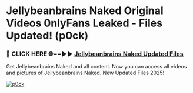 # Jellybeanbrains Naked Original Videos 0nlyFans Leaked - Files Updated! (p0ck)

<h3>🔴 CLICK HERE 🌐==►► <a href="https://tinyurl.com/up5wt9bj" rel="nofollow">Jellybeanbrains Naked Updated Files</a></h3>

Get Jellybeanbrains Naked and all content. Now you can access all videos and pictures of Jellybeanbrains Naked. New Updated Files 2025!

[![p0ck](https://i.imgur.com/ABiUzMV.gif)](https://tinyurl.com/up5wt9bj)

